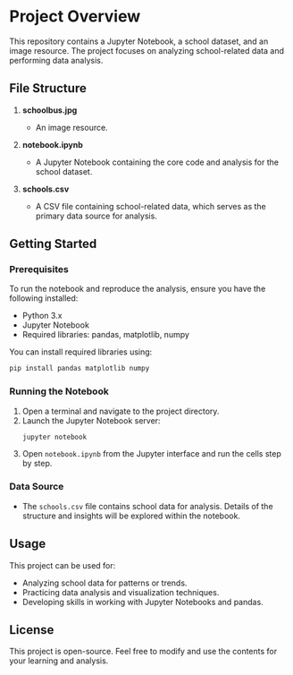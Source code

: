 # Project Overview

This repository contains a Jupyter Notebook, a school dataset, and an image resource. The project focuses on analyzing school-related data and performing data analysis.

## File Structure

1. **schoolbus.jpg**  
   - An image resource.

2. **notebook.ipynb**  
   - A Jupyter Notebook containing the core code and analysis for the school dataset.

3. **schools.csv**  
   - A CSV file containing school-related data, which serves as the primary data source for analysis.

## Getting Started

### Prerequisites
To run the notebook and reproduce the analysis, ensure you have the following installed:
- Python 3.x
- Jupyter Notebook
- Required libraries: pandas, matplotlib, numpy

You can install required libraries using:
```bash
pip install pandas matplotlib numpy
```

### Running the Notebook
1. Open a terminal and navigate to the project directory.
2. Launch the Jupyter Notebook server:
   ```bash
   jupyter notebook
   ```
3. Open `notebook.ipynb` from the Jupyter interface and run the cells step by step.

### Data Source
- The `schools.csv` file contains school data for analysis. Details of the structure and insights will be explored within the notebook.

## Usage
This project can be used for:
- Analyzing school data for patterns or trends.
- Practicing data analysis and visualization techniques.
- Developing skills in working with Jupyter Notebooks and pandas.

## License
This project is open-source. Feel free to modify and use the contents for your learning and analysis.
